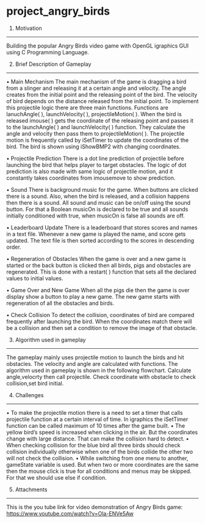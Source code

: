 # project_angry_birds

1. Motivation
-------------
Building the popular Angry Birds video game with OpenGL igraphics GUI using C Programming Language.


2. Brief Description of Gameplay
--------------------------------
• Main Mechanism
The main mechanism of the game is dragging a bird from a slinger and releasing it at a certain angle and velocity. The angle creates from the initial point and the releasing point of the bird. The velocity of bird depends on the distance released from the initial point.
To implement this projectile logic there are three main functions. Functions are lanuchAngle( ), launchVelocity( ), projectileMotion( ). When the bird is released imouse( ) gets the coordinate of the releasing point and passes it to the launchAngle( ) and launchVelocity( ) function. They calculate the angle and velocity then pass them to projectileMotion( ). The projectile motion is frequently called by iSetTimer to update the coordinates of the bird. The bird is shown using iShowBMP2 with changing coordinates.

• Projectile Prediction
There is a dot line prediction of projectile before launching the bird that helps player to target obstacles. The logic of dot prediction is also made with same logic of projectile motion, and it constantly takes coordinates from imousemove to show prediction.

• Sound
There is background music for the game. When buttons are clicked there is a sound. Also, when the bird is released, and a collision happens then there is a sound. All sound and music can be on/off using the sound button. For that a Boolean musicOn is declared to be true and all sounds initially conditioned with true, when musicOn is false all sounds are off.

• Leaderboard Update
There is a leaderboard that stores scores and names in a text file. Whenever a new game is played the name, and score gets updated. The text file is then sorted according to the scores in descending order.

• Regeneration of Obstacles
When the game is over and a new game is started or the back button is clicked then all birds, pigs and obstacles are regenerated. This is done with a restart( ) function that sets all the declared values to initial values.

• Game Over and New Game
When all the pigs die then the game is over display show a button to play a new game. The new game starts with regeneration of all the obstacles and birds.

• Check Collision
To detect the collision, coordinates of bird are compared frequently after launching the bird. When the coordinates match there will be a collision and then set a condition to remove the image of that obstacle.


3. Algorithm used in gameplay
-----------------------------
The gameplay mainly uses projectile motion to launch the birds and hit obstacles. The velocity and angle are calculated with functions.
The algorithm used in gameplay is shown in the following flowchart.
Calculate angle,velocrty then call projectile.
Check coordinate with obstacle to check collision,set bird initial.


4. Challenges
-------------
• To make the projectile motion there is a need to set a timer that calls projectile function at a certain interval of time. In igraphics the iSetTimer function can be called maximum of 10 times after the game built.
• The yellow bird’s speed is increased when clicking in the air. But the coordinates change with large distance. That can make the collision hard to detect.
• When checking collision for the blue bird all three birds should check collision individually otherwise when one of the birds collide the other two will not check the collision.
• While switching from one menu to another, gameState variable is used. But when two or more coordinates are the same then the mouse click is true for all conditions and menus may be skipped. For that we should use else if condition.


5. Attachments
--------------
This is the you tube link for video demonstration of Angry Birds game:
https://www.youtube.com/watch?v=Ola-ENVe5Aw
